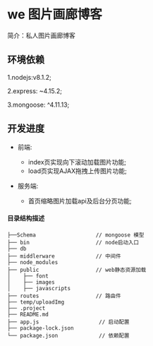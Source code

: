  # we 图片画廊博客

简介：私人图片画廊博客

## 环境依赖
1.nodejs:v8.1.2;  

2.express: ~4.15.2;  

3.mongoose: ^4.11.13;

## 开发进度  

*  前端:  
     * index页实现向下滚动加载图片功能;
     * load页实现AJAX拖拽上传图片功能;  
     
*  服务端:  

     * 首页缩略图片加载api及后台分页功能;

#### 目录结构描述
```
├──Schema                   // mongoose 模型
├── bin                     // node启动入口
├── db  
├── middlerware             // 中间件
├── node_modules
├── public                  // web静态资源加载
│    ├── font
│    ├── images
│    ├── javascripts	       
├── routes                  // 路由件
├── temp/uploadImg          
├── .project                    
├── README.md
├── app.js                   // 启动配置
├── package-lock.json
└── package.json             // 依赖配置
```
